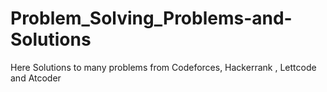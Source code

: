 # Problem_Solving_Problems-and-Solutions
Here Solutions to many problems from Codeforces, Hackerrank , Lettcode and Atcoder
